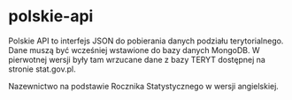 polskie-api
===========

Polskie API to interfejs JSON do pobierania danych podziału terytorialnego.
Dane muszą być wcześniej wstawione do bazy danych MongoDB. W pierwotnej wersji były tam wrzucane dane z bazy TERYT dostępnej na stronie stat.gov.pl.

Nazewnictwo na podstawie Rocznika Statystycznego w wersji angielskiej.
